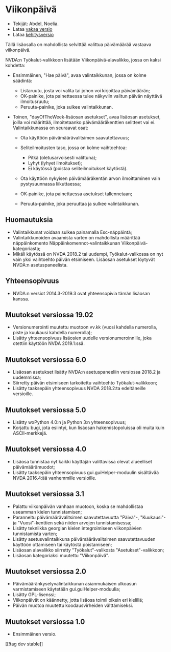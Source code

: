 # Viikonpäivä #

* Tekijät: Abdel, Noelia.
* Lataa [vakaa versio][1]
* Lataa [kehitysversio][2]

Tällä lisäosalla on mahdollista selvittää valittua päivämäärää vastaava
viikonpäivä.

NVDA:n Työkalut-valikkoon lisätään Viikonpäivä-alavalikko, jossa on kaksi
kohdetta:

* Ensimmäinen, "Hae päivä", avaa valintaikkunan, jossa on kolme säädintä:

    * Listaruutu, josta voi valita tai johon voi kirjoittaa päivämäärän;
    * OK-painike, jota painettaessa tulee näkyviin valitun päivän näyttävä
      ilmoitusruutu;
    * Peruuta-painike, joka sulkee valintaikkunan.

* Toinen, "dayOfTheWeek-lisäosan asetukset", avaa lisäosan asetukset, joilla
  voi määrittää, ilmoitetaanko päivämääräkenttien selitteet vai
  ei. Valintaikkunassa on seuraavat osat:

    * Ota käyttöön päivämäärävalitsimen saavutettavuus;
    * Seliteilmoitusten taso, jossa on kolme vaihtoehtoa:

        * Pitkä (oletusarvoisesti valittuna);
        * Lyhyt (lyhyet ilmoitukset);
        * Ei käytössä (poistaa seliteilmoitukset käytöstä).

    * Ota käyttöön nykyisen päivämääräkentän arvon ilmoittaminen vain
      pystysuunnassa liikuttaessa;
    * OK-painike, jota painettaessa asetukset tallennetaan;
    * Peruuta-painike, joka peruuttaa ja sulkee valintaikkunan.

## Huomautuksia ##

* Valintaikkunat voidaan sulkea painamalla Esc-näppäintä;
* Valintaikkunoiden avaamista varten on mahdollista määrittää näppäinkomento
  Näppäinkomennot-valintaikkunan Viikonpäivä-kategoriasta;
* Mikäli käytössä on NVDA 2018.2 tai uudempi, Työkalut-valikossa on nyt vain
  yksi vaihtoehto päivän etsimiseen. Lisäosan asetukset löytyvät NVDA:n
  asetuspaneelista.

## Yhteensopivuus ##

* NVDA:n versiot 2014.3-2019.3 ovat yhteensopivia tämän lisäosan kanssa.

## Muutokset versiossa 19.02 ##

* Versionumerointi muutettu muotoon vv.kk (vuosi kahdella numerolla, piste
  ja kuukausi kahdella numerolla);
* Lisätty yhteensopivuus lisäosien uudelle versionumeroinnille, joka
  otettiin käyttöön NVDA 2019.1:ssä.

## Muutokset versiossa 6.0 ##

* Lisäosan asetukset lisätty NVDA:n asetuspaneeliin versiossa 2018.2 ja
  uudemmissa;
* Siirretty päivän etsimiseen tarkoitettu vaihtoehto Työkalut-valikkoon;
* Lisätty taaksepäin yhteensopivuus NVDA 2018.2:ta edeltäneille versioille.

## Muutokset versiossa 5.0 ##

* Lisätty wxPython 4.0:n ja Python 3:n yhteensopivuus;
* Korjattu bugi, jota esiintyi, kun lisäosan hakemistopoluissa oli muita
  kuin ASCII-merkkejä.

## Muutokset versiossa 4.0 ##

* Lisäosa tunnistaa nyt kaikki käyttäjän valittavissa olevat alueelliset
  päivämäärämuodot;
* Lisätty taaksepäin yhteensopivuus gui.guiHelper-moduulin sisältävää NVDA
  2016.4:ää vanhemmille versioille.

## Muutokset versiossa 3.1 ##

* Palattu viikonpäivän vanhaan muotoon, koska se mahdollistaa useamman
  kielen tunnistamisen;
* Paranneltu päivämäärävalitsimen saavutettavuutta "Päivä"-, "Kuukausi"- ja
  "Vuosi"-kenttien sekä niiden arvojen tunnistamisessa;
* Lisätty tekniikka georgian kielen integroimiseen viikonpäivien
  tunnistamista varten;
* Lisätty asetusvalintaikkuna päivämäärävalitsimen saavutettavuuden käyttöön
  ottamiseen tai käytöstä poistamiseen;
* Lisäosan alavalikko siirretty "Työkalut"-valikosta "Asetukset"-valikkoon;
* Lisäosan kategoriaksi muutettu "Viikonpäivä".

## Muutokset versiossa 2.0 ##

* Päivämääränkyselyvalintaikkunan asianmukaisen ulkoasun varmistamiseen
  käytetään gui.guiHelper-moduulia;
* Lisätty GPL-lisenssi;
* Viikonpäivät on käännetty, jotta lisäosa toimii oikein eri kielillä;
* Päivän muotoa muutettu koodausvirheiden välttämiseksi.

## Muutokset versiossa 1.0 ##

* Ensimmäinen versio.

[[!tag dev stable]]

[1]: https://addons.nvda-project.org/files/get.php?file=dw

[2]: https://addons.nvda-project.org/files/get.php?file=dw-dev
